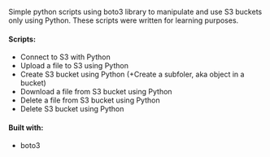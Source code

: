 Simple python scripts using boto3 library to manipulate and use S3 buckets only using Python.
These scripts were written for learning purposes.

<h4>Scripts:</h4>

- Connect to S3 with Python
- Upload a file to S3 using Python
- Create S3 bucket using Python (+Create a subfoler, aka object in a bucket)
- Download a file from S3 bucket using Python
- Delete a file from S3 bucket using Python
- Delete S3 bucket using Python

<h4>Built with:</h4>

- boto3
